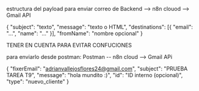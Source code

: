 estructura del payload para enviar correo de Backend --> n8n clouod --> Gmail API

{
  "subject": "texto",
  "message": "texto o HTML",
  "destinations": [{ "email": "...", "name": "..." }],
  "fromName": "nombre opcional"
}




TENER EN CUENTA PARA EVITAR CONFUCIONES






para enviarlo desde postman: Postman -- n8n cloud --> Gmail APi

{
  "fixerEmail": "adrianvallejosflores24@gmail.com",
  "subject": "PRUEBA TAREA T9",
  "message": "<html>hola mundito :)</html>", 
  "id": "ID interno (opcional)",
  "type": "nuevo_cliente" 
}

